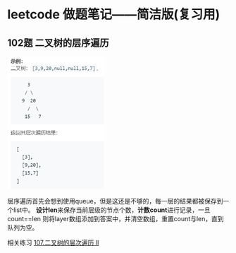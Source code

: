 # leetcode 做题笔记——简洁版(复习用)

## 102题 二叉树的层序遍历

<img src="picture/102.png" height=300px>

层序遍历首先会想到使用queue，但是这还是不够的，每一层的结果都被保存到一个list中。
**设计len**来保存当前层级的节点个数，**计数count**进行记录，一旦count==len 则将layer数组添加到答案中，并清空数组，重置count与len，直到队列为空。

相关练习 
[107.二叉树的层次遍历 II](https://leetcode-cn.com/problems/binary-tree-level-order-traversal-ii/)

